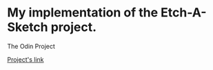 # My implementation of the Etch-A-Sketch project.

The Odin Project

[Project's link](http://www.theodinproject.com/web-development-101/javascript-and-jquery)